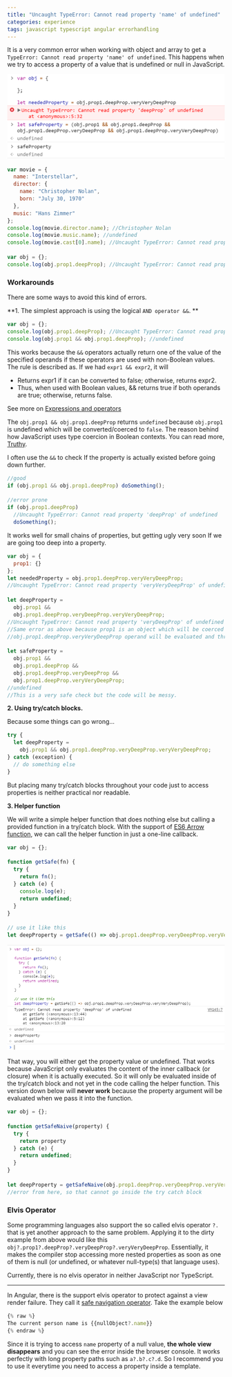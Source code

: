 ```yaml
---
title: "Uncaught TypeError: Cannot read property 'name' of undefined"
categories: experience
tags: javascript typescript angular errorhandling
---
```


It is a very common error when working with object and array to get a `TypeError: Cannot read property 'name' of undefined`. This happens when we try to access a property of a value that is undefined or null in JavaScript.

![uncaught type error](https://github.com/trungk18/trungk18.github.io/raw/master/img/blog/uncaught-type-error.png)

```javascript
var movie = {
  name: "Interstellar",
  director: {
    name: "Christopher Nolan",
    born: "July 30, 1970"
  },
  music: "Hans Zimmer"
};
console.log(movie.director.name); //Christopher Nolan
console.log(movie.music.name); //undefined
console.log(movie.cast[0].name); //Uncaught TypeError: Cannot read property '0' of undefined

var obj = {};
console.log(obj.prop1.deepProp); //Uncaught TypeError: Cannot read property 'deepProp' of undefined
```

### Workarounds

There are some ways to avoid this kind of errors.

**1. The simplest approach is using the logical `AND operator &&`. **

```javascript
var obj = {};
console.log(obj.prop1.deepProp); //Uncaught TypeError: Cannot read property 'deepProp' of undefined
console.log(obj.prop1 && obj.prop1.deepProp); //undefined
```

This works because the `&&` operators actually return one of the value of the specified operands if these operators are used with non-Boolean values. The rule is described as. If we had `expr1 && expr2`, it will 

- Returns expr1 if it can be converted to false; otherwise, returns expr2. 
- Thus, when used with Boolean values, && returns true if both operands are true; otherwise, returns false.

See more on [Expressions and operators](https://developer.mozilla.org/en-US/docs/Web/JavaScript/Guide/Expressions_and_Operators)

The `obj.prop1 && obj.prop1.deepProp` returns `undefined` because `obj.prop1` is undefined which will be converted/coerced to `false`. The reason behind how JavaScript uses type coercion in Boolean contexts. You can read more, [Truthy](https://developer.mozilla.org/en-US/docs/Glossary/Truthy).

I often use the `&&` to check If the property is actually existed before going down further.

```javascript
//good
if (obj.prop1 && obj.prop1.deepProp) doSomething();

//error prone
if (obj.prop1.deepProp)
  //Uncaught TypeError: Cannot read property 'deepProp' of undefined
  doSomething();
```

It works well for small chains of properties, but getting ugly very soon If we are going too deep into a property.

```javascript
var obj = {
  prop1: {}
};
let neededProperty = obj.prop1.deepProp.veryVeryDeepProp;
//Uncaught TypeError: Cannot read property 'veryVeryDeepProp' of undefined

let deepProperty =
  obj.prop1 && 
  obj.prop1.deepProp.veryDeepProp.veryVeryDeepProp;
//Uncaught TypeError: Cannot read property 'veryDeepProp' of undefined
//Same error as above because prop1 is an object which will be coerced to true so that
//obj.prop1.deepProp.veryVeryDeepProp operand will be evaluated and throw and error

let safeProperty =
  obj.prop1 &&
  obj.prop1.deepProp &&
  obj.prop1.deepProp.veryDeepProp &&
  obj.prop1.deepProp.veryVeryDeepProp;
//undefined
//This is a very safe check but the code will be messy.
```

**2. Using try/catch blocks.**

Because some things can go wrong...

```javascript
try {
  let deepProperty =
    obj.prop1 && obj.prop1.deepProp.veryDeepProp.veryVeryDeepProp;
} catch (exception) {
  // do something else
}
```

But placing many try/catch blocks throughout your code just to access properties is neither practical nor readable.

**3. Helper function**

We will write a simple helper function that does nothing else but calling a provided function in a try/catch block. With the support of [ES6 Arrow function](https://developer.mozilla.org/en-US/docs/Web/JavaScript/Reference/Functions/Arrow_functions), we can call the helper function in just a one-line callback.

```javascript
var obj = {};

function getSafe(fn) {
  try {
    return fn();
  } catch (e) {
    console.log(e);
    return undefined;
  }
}

// use it like this
let deepProperty = getSafe(() => obj.prop1.deepProp.veryDeepProp.veryVeryDeepProp);
```

![uncaught type error](https://github.com/trungk18/trungk18.github.io/raw/master/img/blog/uncaught-type-error-2.png)

That way, you will either get the property value or undefined. That works because JavaScript only evaluates the content of the inner callback (or closure) when it is actually executed. So it will only be evaluated inside of the try/catch block and not yet in the code calling the helper function. This version down below will **never work** because the property argument will be evaluated when we pass it into the function.

```javascript
var obj = {};

function getSafeNaive(property) {
  try {
    return property
  } catch (e) {    
    return undefined;
  }
}

let deepProperty = getSafeNaive(obj.prop1.deepProp.veryDeepProp.veryVeryDeepProp);
//error from here, so that cannot go inside the try catch block
```

### Elvis Operator

Some programming languages also support the so called elvis operator `?.` that is yet another approach to the same problem. Applying it to the dirty example from above would like this `obj?.prop1?.deepProp?.veryDeepProp?.veryVeryDeepProp`. Essentially, it makes the compiler stop accessing more nested properties as soon as one of them is null (or undefined, or whatever null-type(s) that language uses).

Currently, there is no elvis operator in neither JavaScript nor TypeScript.

---

In Angular, there is the support elvis operator to protect against a view render failure. They call it [safe navigation operator](https://angular.io/guide/template-syntax#expression-operators). Take the example below

```javascript
{% raw %}
The current person name is {{nullObject?.name}}
{% endraw %}
```

Since it is trying to access `name` property of a null value, **the whole view disappears** and you can see the error inside the browser console. It works perfectly with long property paths such as `a?.b?.c?.d`. So I recommend you to use it everytime you need to access a property inside a template.

